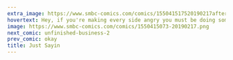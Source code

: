 ```yaml
---
extra_image: https://www.smbc-comics.com/comics/155041517520190217after.png
hovertext: Hey, if you're making every side angry you must be doing something right, or maybe burning down orphanages.
image: https://www.smbc-comics.com/comics/1550415073-20190217.png
next_comic: unfinished-business-2
prev_comic: okay
title: Just Sayin
---
```


